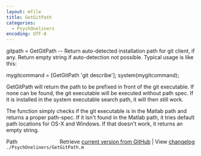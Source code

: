 ```yaml
---
layout: mfile
title: GetGitPath
categories:
  - PsychOneliners
encoding: UTF-8
---
```


gitpath = GetGitPath -- Return auto-detected installation path
for git client, if any. Return empty string if auto-detection not
possible. Typical usage is like this:

mygitcommand = \[GetGitPath 'git describe'\]; system\(mygitcommand\);

GetGitPath will return the path to be prefixed in front of the git
executable. If none can be found, the git executable will be executed
without path spec. If it is installed in the system executable search
path, it will then still work.

The function simply checks if the git executable is in the Matlab path
and returns a proper path-spec. If it isn't found in the Matlab path, it
tries default path locations for OS-X and Windows. If that doesn't work,
it returns an empty string.


<div class="code_header" style="text-align:right;">
  <span style="float:left;">Path&nbsp;&nbsp;</span> <span class="counter">Retrieve <a href=
  "https://raw.github.com/Psychtoolbox-3/Psychtoolbox-3/beta/./PsychOneliners/GetGitPath.m">current version from GitHub</a> | View <a href=
  "https://github.com/Psychtoolbox-3/Psychtoolbox-3/commits/beta/./PsychOneliners/GetGitPath.m">changelog</a></span>
</div>
<div class="code">
  <code>./PsychOneliners/GetGitPath.m</code>
</div>

